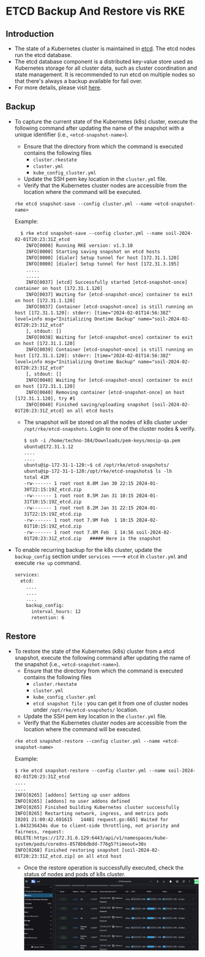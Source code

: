 # ETCD Backup And Restore vis RKE

## Introduction

* The state of a Kubernetes cluster is maintained in [etcd](https://kubernetes.io/docs/concepts/overview/components/#etcd). 
  The etcd nodes run the etcd database.
* The etcd database component is a distributed key-value store used as Kubernetes storage for all cluster data, such as cluster coordination and state management.
  It is recommended to run etcd on multiple nodes so that there's always a backup available for fail over.
* For more details, please visit [here](https://ranchermanager.docs.rancher.com/reference-guides/kubernetes-concepts#etcd-nodes).

## Backup

* To capture the current state of the Kubernetes (k8s) cluster, execute the following command after updating the name of the snapshot with a unique identifier (i.e., `<etcd-snapshot-name>`).
    * Ensure that the directory from which the command is executed contains the following files
      * `cluster.rkestate`
      * `cluster.yml`
      * `kube_config_cluster.yml`
    * Update the SSH pem key location in the `cluster.yml` file.
    * Verify that the Kubernetes cluster nodes are accessible from the location where the command will be executed.
    ```
    rke etcd snapshot-save --config cluster.yml --name <etcd-snapshot-name>
    ```
    Example:
    ```
      $ rke etcd snapshot-save --config cluster.yml --name soil-2024-02-01T20:23:31Z_etcd
        INFO[0000] Running RKE version: v1.3.10                 
        INFO[0000] Starting saving snapshot on etcd hosts       
        INFO[0000] [dialer] Setup tunnel for host [172.31.1.120]
        INFO[0000] [dialer] Setup tunnel for host [172.31.3.195]
        .....
        .....
        INFO[0037] [etcd] Successfully started [etcd-snapshot-once] container on host [172.31.1.120] 
        INFO[0037] Waiting for [etcd-snapshot-once] container to exit on host [172.31.1.120]
        INFO[0037] Container [etcd-snapshot-once] is still running on host [172.31.1.120]: stderr: [time="2024-02-01T14:56:38Z" level=info msg="Initializing Onetime Backup" name="soil-2024-02-01T20:23:31Z_etcd"
        ], stdout: []
        INFO[0038] Waiting for [etcd-snapshot-once] container to exit on host [172.31.1.120]
        INFO[0039] Container [etcd-snapshot-once] is still running on host [172.31.1.120]: stderr: [time="2024-02-01T14:56:38Z" level=info msg="Initializing Onetime Backup" name="soil-2024-02-01T20:23:31Z_etcd"
        ], stdout: []
        INFO[0040] Waiting for [etcd-snapshot-once] container to exit on host [172.31.1.120]
        INFO[0040] Removing container [etcd-snapshot-once] on host [172.31.1.120], try #1
        INFO[0040] Finished saving/uploading snapshot [soil-2024-02-01T20:23:31Z_etcd] on all etcd hosts
    ```
    * The snapshot will be stored on all the nodes of k8s cluster under `/opt/rke/etcd-snapshots`. Login to one of the cluster nodes & verify.
      ```
      $ ssh -i /home/techno-384/Downloads/pem-keys/mosip-qa.pem ubuntu@172.31.1.12
      ....
      ....
      ubuntu@ip-172-31-1-120:~$ cd /opt/rke/etcd-snapshots/
      ubuntu@ip-172-31-1-120:/opt/rke/etcd-snapshots$ ls -lh
      total 41M
      -rw------- 1 root root 8.8M Jan 30 22:15 2024-01-30T22:15:19Z_etcd.zip
      -rw------- 1 root root 8.5M Jan 31 10:15 2024-01-31T10:15:19Z_etcd.zip
      -rw------- 1 root root 8.2M Jan 31 22:15 2024-01-31T22:15:19Z_etcd.zip
      -rw------- 1 root root 7.9M Feb  1 10:15 2024-02-01T10:15:19Z_etcd.zip
      -rw------- 1 root root 7.8M Feb  1 14:56 soil-2024-02-01T20:23:31Z_etcd.zip   ##### Here is the snapshot
      ```

* To enable recurring backup for the k8s cluster, update the `backup_config` section under `services` ---> `etcd` in `cluster.yml` and execute `rke up` command. 
  ```
  services:
    etcd:
      ....
      ....
      ....
      backup_config:
        interval_hours: 12
        retention: 6
  ```

## Restore

* To restore the state of the Kubernetes (k8s) cluster from a etcd snapshot, execute the following command after updating the name of the snapshot (i.e., `<etcd-snapshot-name>`).
  * Ensure that the directory from which the command is executed contains the following files
    * `cluster.rkestate`
    * `cluster.yml`
    * `kube_config_cluster.yml`
    * `etcd snapshot file` : you can get it from one of cluster nodes under `/opt/rke/etcd-snapshots/` location.
  * Update the SSH pem key location in the `cluster.yml` file.
  * Verify that the Kubernetes cluster nodes are accessible from the location where the command will be executed.
  ```
  rke etcd snapshot-restore --config cluster.yml --name <etcd-snapshot-name>
  ```
  Example:
  ```
  $ rke etcd snapshot-restore --config cluster.yml --name soil-2024-02-01T20:23:31Z_etcd
  ....
  ....
  INFO[0265] [addons] Setting up user addons              
  INFO[0265] [addons] no user addons defined              
  INFO[0265] Finished building Kubernetes cluster successfully
  INFO[0265] Restarting network, ingress, and metrics pods
  I0201 21:09:42.691615   14481 request.go:665] Waited for 1.043236434s due to client-side throttling, not priority and fairness, request: DELETE:https://172.31.6.129:6443/api/v1/namespaces/kube-system/pods/coredns-8578b6dbdd-776g5?timeout=30s
  INFO[0268] Finished restoring snapshot [soil-2024-02-01T20:23:31Z_etcd.zip] on all etcd host
  ```
  * Once the restore operation is successfully executed, check the status of nodes and pods of k8s cluster.
    ![etcd-backup-restore-1.png](_images/etcd-backup-restore-1.png)
  